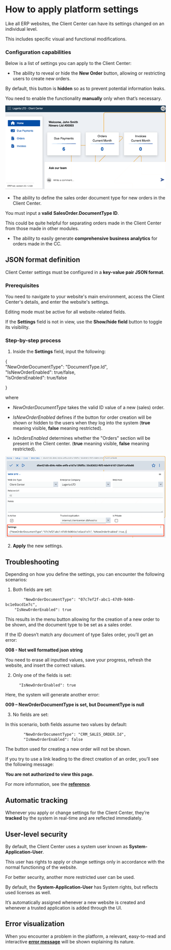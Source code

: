 # How to apply platform settings

Like all ERP websites, the Client Center can have its settings changed on an individual level. 

This includes specific visual and functional modifications. 

### Configuration capabilities

Below is a list of settings you can apply to the Client Center:

- The ability to reveal or hide the **New Order** button, allowing or restricting users to create new orders.

By default, this button is **hidden** so as to prevent potential information leaks.

You need to enable the functionality **manually** only when that’s necessary.

![picture](pictures/CL.png)

- The ability to define the sales order document type for new orders in the Client Center. 

You must input a **valid** **SalesOrder.DocumentType ID**. 

This could be quite helpful for separating orders made in the Client Center from those made in other modules.

- The ability to easily generate **comprehensive business analytics** for orders made in the CC.

## JSON format definition

Client Center settings must be configured in a **key-value pair JSON format**. 

### Prerequisites

You need to navigate to your website's main environment, access the Client Center's details, and enter the website's settings. 

Editing mode must be active for all website-related fields. 

If the **Settings** field is not in view, use the **Show/hide field** button to toggle its visibility.

### Step-by-step process

1.	Inside the **Settings** field, input the following:

{<br>
    		"NewOrderDocumentType": "DocumentType.Id",<br>
    		"IsNewOrderEnabled": true/false, <br>"IsOrdersEnabled": true/false<br>

}

where 

- *NewOrderDocumentType* takes the valid ID value of a new (sales) order.

-  _IsNewOrderEnabled_ defines if the button for order creation will be shown or hidden to the users when they log into the system (**true** meaning visible, **false** meaning restricted).
- *IsOrdersEnabled* determines whether the "Orders" section will be present in the Client center. (**true** meaning visible, **false** meaning restricted).

![picture](pictures/settings_code.png)

2.	**Apply** the new settings.

## Troubleshooting

Depending on how you define the settings, you can encounter the following scenarios:

1.	Both fields are set:

```
    	"NewOrderDocumentType": "07c7ef2f-abc1-47d9-9d40-bc1e0acd1e7c",
   	"IsNewOrderEnabled": true
```

This results in the menu button allowing for the creation of a new order to be shown, and the document type to be set as a sales order.

If the ID doesn’t match any document of type Sales order, you’ll get an error:

**008 - Not well formatted json string**

You need to erase all inputted values, save your progress, refresh the website, and insert the correct values.

2.	Only one of the fields is set:

```
   	  "IsNewOrderEnabled": true
```

Here, the system will generate another error:

**009 – NewOrderDocumentType is set, but DocumentType is null**

3.	No fields are set:

In this scenario, both fields assume two values by default:

```
    	"NewOrderDocumentType": "CRM_SALES_ORDER.Id",
        "IsNewOrderEnabled": false
```

The button used for creating a new order will not be shown. 

If you try to use a link leading to the direct creation of an order, you’ll see the following message:

**You are not authorized to view this page.**

For more information, see the **[reference](tech/modules/crm/clientcenter/reference.md)**.

## Automatic tracking

Whenever you apply or change settings for the Client Center, they’re **tracked** by the system in real-time and are reflected immediately.

## User-level security

By default, the Client Center uses a system user known as **System-Application-User**. 

This user has rights to apply or change settings only in accordance with the normal functioning of the website. 

For better security, another more restricted user can be used. 

By default, the **System-Application-User** has System rights, but reflects used licenses as well. 

It’s automatically assigned whenever a new website is created and whenever a trusted application is added through the UI.

## Error visualization

When you encounter a problem in the platform, a relevant, easy-to-read and interactive **[error message](./reference.md)** will be shown explaining its nature. 
